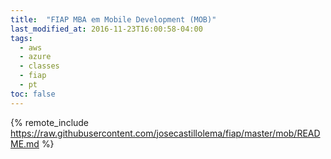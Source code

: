 ```yaml
---
title:  "FIAP MBA em Mobile Development (MOB)"
last_modified_at: 2016-11-23T16:00:58-04:00
tags:
  - aws
  - azure
  - classes
  - fiap
  - pt
toc: false
---
```


{% remote_include https://raw.githubusercontent.com/josecastillolema/fiap/master/mob/README.md %}

